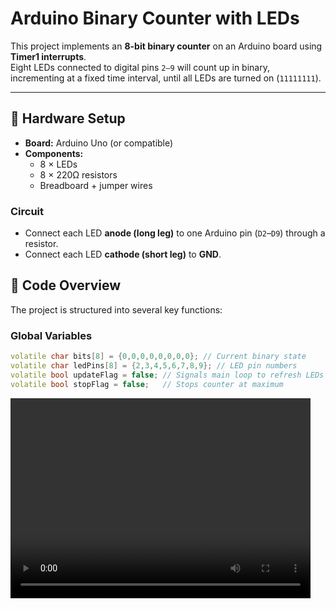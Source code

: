 # Arduino Binary Counter with LEDs

This project implements an **8-bit binary counter** on an Arduino board using **Timer1 interrupts**.  
Eight LEDs connected to digital pins `2–9` will count up in binary, incrementing at a fixed time interval, until all LEDs are turned on (`11111111`).  

---

## 🔧 Hardware Setup

- **Board:** Arduino Uno (or compatible)
- **Components:**
  - 8 × LEDs
  - 8 × 220Ω resistors 
  - Breadboard + jumper wires

### Circuit
- Connect each LED **anode (long leg)** to one Arduino pin (`D2`–`D9`) through a resistor.
- Connect each LED **cathode (short leg)** to **GND**.

## 📜 Code Overview

The project is structured into several key functions:

### Global Variables
```cpp
volatile char bits[8] = {0,0,0,0,0,0,0,0}; // Current binary state
volatile char ledPins[8] = {2,3,4,5,6,7,8,9}; // LED pin numbers
volatile bool updateFlag = false; // Signals main loop to refresh LEDs
volatile bool stopFlag = false;   // Stops counter at maximum
```

<video width="480" height="320" controls>
  <source src="X.mp4" type="video/mp4">
  Browserul tău nu suportă video.
</video>

